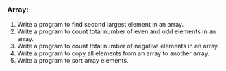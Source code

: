 ### Array:
1.	Write a program to find second largest element in an array.
2.	Write a program to count total number of even and odd elements in an array.
3.	Write a program to count total number of negative elements in an array.
4.	Write a program to copy all elements from an array to another array.
5.	Write a program to sort array elements.
